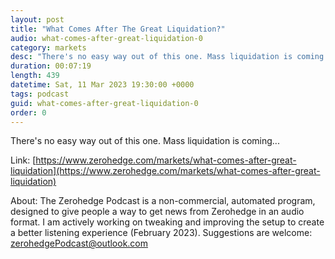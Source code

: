 ```yaml
---
layout: post
title: "What Comes After The Great Liquidation?"
audio: what-comes-after-great-liquidation-0
category: markets
desc: "There's no easy way out of this one. Mass liquidation is coming..."
duration: 00:07:19
length: 439
datetime: Sat, 11 Mar 2023 19:30:00 +0000
tags: podcast
guid: what-comes-after-great-liquidation-0
order: 0
---
```

There's no easy way out of this one. Mass liquidation is coming...

Link: [https://www.zerohedge.com/markets/what-comes-after-great-liquidation](https://www.zerohedge.com/markets/what-comes-after-great-liquidation)

About: The Zerohedge Podcast is a non-commercial, automated program, designed to give people a way to get news from Zerohedge in an audio format.  I am actively working on tweaking and improving the setup to create a better listening experience (February 2023).  Suggestions are welcome: [zerohedgePodcast@outlook.com](mailto:zerohedgePodcast@outlook.com)